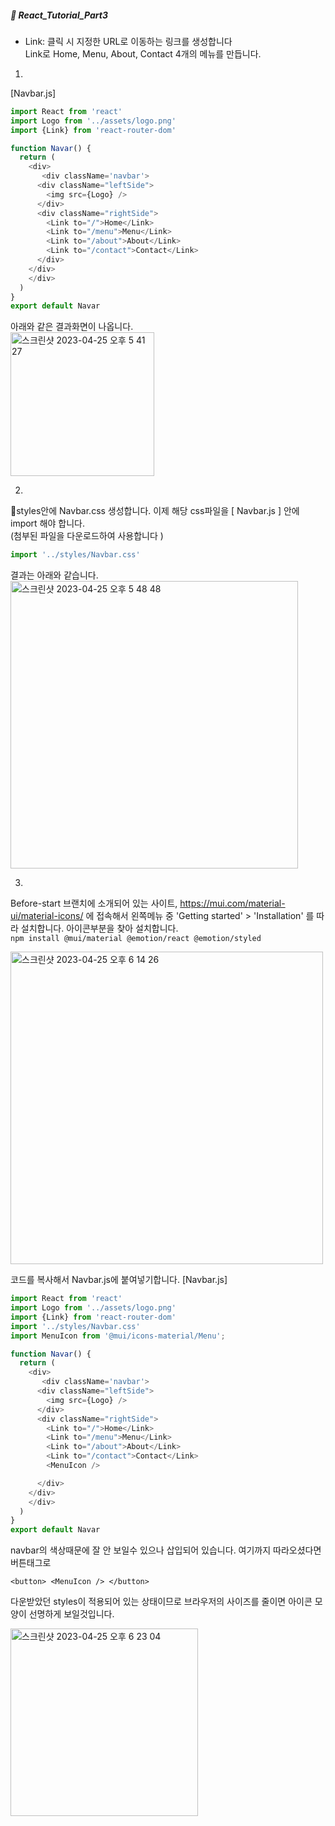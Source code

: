 ##### :cactus: React_Tutorial_Part3

- Link: 클릭 시 지정한 URL로 이동하는 링크를 생성합니다   
Link로 Home, Menu, About, Contact 4개의 메뉴를 만듭니다. 
1. 
[Navbar.js]    
```js
import React from 'react'
import Logo from '../assets/logo.png'
import {Link} from 'react-router-dom'

function Navar() {
  return (
    <div>
       <div className='navbar'>
      <div className="leftSide">
        <img src={Logo} />
      </div>
      <div className="rightSide">
        <Link to="/">Home</Link>
        <Link to="/menu">Menu</Link>
        <Link to="/about">About</Link>
        <Link to="/contact">Contact</Link>
      </div>
    </div>
    </div>
  )
}
export default Navar
```    
아래와 같은 결과화면이 나옵니다.   
<img width="230" alt="스크린샷 2023-04-25 오후 5 41 27" src="https://user-images.githubusercontent.com/48478079/234222952-6ff0081c-0d10-45e0-9424-1903c1ea18fd.png">

2. 
📁styles안에 Navbar.css 생성합니다. 이제 해당 css파일을 [ Navbar.js ] 안에 import 해야 합니다.  
(첨부된 파일을 다운로드하여 사용합니다 ) 
```js
import '../styles/Navbar.css'
```   
결과는 아래와 같습니다.   
<img width="460" alt="스크린샷 2023-04-25 오후 5 48 48" src="https://user-images.githubusercontent.com/48478079/234224746-d9ae781b-d5df-4841-be9a-3d383868a8bc.png">

3. 
Before-start 브랜치에 소개되어 있는 사이트, https://mui.com/material-ui/material-icons/ 에 접속해서 왼쪽메뉴 중 'Getting started' > 'Installation' 를 따라 설치합니다.  아이콘부분을 찾아 설치합니다.   
``` npm install @mui/material @emotion/react @emotion/styled  ```

<img width="500" alt="스크린샷 2023-04-25 오후 6 14 26" src="https://user-images.githubusercontent.com/48478079/234231735-8cf3a0ee-b978-48d9-8723-f791a61cdadc.png">   

코드를 복사해서 Navbar.js에 붙여넣기합니다. 
[Navbar.js]   
```js
import React from 'react'
import Logo from '../assets/logo.png'
import {Link} from 'react-router-dom'
import '../styles/Navbar.css'
import MenuIcon from '@mui/icons-material/Menu';

function Navar() {
  return (
    <div>
       <div className='navbar'>
      <div className="leftSide">
        <img src={Logo} />
      </div>
      <div className="rightSide">
        <Link to="/">Home</Link>
        <Link to="/menu">Menu</Link>
        <Link to="/about">About</Link>
        <Link to="/contact">Contact</Link>
        <MenuIcon />

      </div>
    </div>
    </div>
  )
}
export default Navar
```   
navbar의 색상때문에 잘 안 보일수 있으나 삽입되어 있습니다. 
여기까지 따라오셨다면 버튼태그로 
```
<button> <MenuIcon /> </button>
```   
다운받았던 styles이 적용되어 있는 상태이므로 브라우저의 사이즈를 줄이면 아이콘 모양이 선명하게 보일것입니다.  

<img width="300" alt="스크린샷 2023-04-25 오후 6 23 04" src="https://user-images.githubusercontent.com/48478079/234233580-da3b7958-0117-4895-89b1-2f13ac8a5cc9.png">




